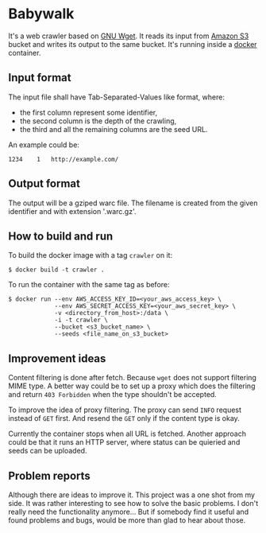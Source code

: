 # Babywalk

It's a web crawler based on [GNU Wget][WgetHomepage]. It reads its input
from [Amazon S3][S3Homepage] bucket and writes its output to the same
bucket. It's running inside a [docker][DockerHomepage] container.

[WgetHomepage]: http://www.gnu.org/software/wget/
[S3Homepage]: https://aws.amazon.com/s3/
[DockerHomepage]: https://www.docker.com/

## Input format

The input file shall have Tab-Separated-Values like format, where:

* the first column represent some identifier,
* the second column is the depth of the crawling,
* the third and all the remaining columns are the seed URL.

An example could be:

    1234    1   http://example.com/

## Output format

The output will be a gziped warc file. The filename is created from
the given identifier and with extension '.warc.gz'.

## How to build and run

To build the docker image with a tag `crawler` on it:

    $ docker build -t crawler .

To run the container with the same tag as before:

    $ docker run --env AWS_ACCESS_KEY_ID=<your_aws_access_key> \
                 --env AWS_SECRET_ACCESS_KEY=<your_aws_secret_key> \
                 -v <directory_from_host>:/data \
                 -i -t crawler \
                 --bucket <s3_bucket_name> \
                 --seeds <file_name_on_s3_bucket>

## Improvement ideas

Content filtering is done after fetch. Because `wget` does not support
filtering MIME type. A better way could be to set up a proxy which does
the filtering and return `403 Forbidden` when the type shouldn't be accepted.

To improve the idea of proxy filtering. The proxy can send `INFO` request
instead of `GET` first. And resend the `GET` only if the content type is
okay.

Currently the container stops when all URL is fetched. Another approach could
be that it runs an HTTP server, where status can be quieried and seeds can be
uploaded.

## Problem reports

Although there are ideas to improve it. This project was a one shot from my
side. It was rather interesting to see how to solve the basic problems.
I don't really need the functionality anymore... But if somebody find it
useful and found problems and bugs, would be more than glad to hear about those.
